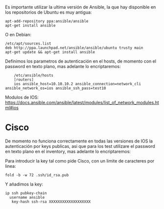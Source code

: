 
Es importante utilizar la ultima versión de Ansible, la que hay disponible en los repositorios de Ubuntu es muy antigua:

```
apt-add-repository ppa:ansible/ansible
apt-get install ansible
```
O en Debian:
```
/etc/apt/sources.list
deb http://ppa.launchpad.net/ansible/ansible/ubuntu trusty main
apt-get update && apt-get install ansible
```

Definimos los parametros de autenticación en el hosts, de momento con el password en texto plano, mas adelante lo encriptaremos:
```
	/etc/ansible/hosts
	[routers]
	ios ansible_host=10.10.10.2 ansible_connection=network_cli ansible_network_os=ios ansible_ssh_pass=test10
```
Modulos de IOS:
https://docs.ansible.com/ansible/latest/modules/list_of_network_modules.html#ios
# Cisco

De momento no funciona correctamente en todas las versiones de IOS la autenticación por keys publicas, asi que para los test utilizare el password en texto plano en el inventory, mas adelante lo encriptaremos:

Para introducir la key tal como pide Cisco, con un limite de caracteres por linea:
```
fold -b -w 72 .ssh/id_rsa.pub
```
Y añadimos la key:
```
ip ssh pubkey-chain
  username ansible
   key-hash ssh-rsa XXXXXXXXXXXXXXXXXXX
```
